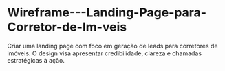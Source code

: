 # Wireframe---Landing-Page-para-Corretor-de-Im-veis
Criar uma landing page com foco em geração de leads para corretores de imóveis. O design visa apresentar credibilidade, clareza e chamadas estratégicas à ação.

